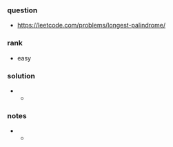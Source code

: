 ### question
- https://leetcode.com/problems/longest-palindrome/

### rank
- easy

### solution
- -

### notes
- -